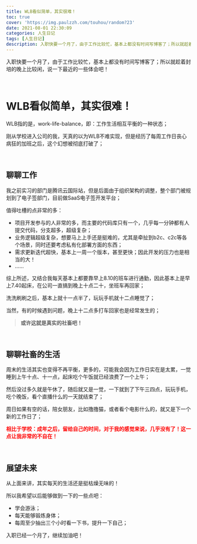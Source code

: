 ```yaml
---
title: WLB看似简单，其实很难！
toc: true
cover: 'https://img.paulzzh.com/touhou/random?23'
date: 2021-08-01 22:30:09
categories: 人生日记
tags: [人生日记]
description: 入职快要一个月了，由于工作比较忙，基本上都没有时间写博客了；所以就趁着封培的晚上比较闲，说一下最近的一些体会吧！
---
```


入职快要一个月了，由于工作比较忙，基本上都没有时间写博客了；所以就趁着封培的晚上比较闲，说一下最近的一些体会吧！

<br/>

<!--more-->

# **WLB看似简单，其实很难！**

WLB指的是，work-life-balance，即：工作生活相互平衡的一种状态；

刚从学校进入公司的我，天真的以为WLB不难实现，但是经历了每周工作日丧心病狂的加班之后，这个幻想被彻底打破了；

<br/>

## **聊聊工作**

我之前实习的部门是腾讯云国际站，但是后面由于组织架构的调整，整个部门被规划到了电子签部门，目前做SaaS电子签开发平台；

值得吐槽的点非常的多：

-   项目开发参与的人非常的多，而主要的代码库只有一个，几乎每一分钟都有人提交代码，分支超多，超级复杂；
-   业务逻辑超级复杂，想要马上上手还是挺难的，尤其是牵扯到b2c、c2c等各个场景，同时还要考虑私有化部署方面的东西；
-   需求更新迭代超快，基本上一周一个版本，甚至更快；因此开发的压力也是相当的大！
-   ……

综上所述，又结合我每天基本上都要靠早上8.10的班车进行通勤，因此基本上是早上7.40起床，在公司一直搞到晚上十点二十，坐班车再回家；

洗洗刷刷之后，基本上就十一点半了，玩玩手机就十二点睡觉了；

当然，有的时候遇到问题，晚上十二点多打车回家也是经常发生的；

>   **或许这就是真实的社畜吧！**

<br/>

## **聊聊社畜的生活**

周末的生活其实也变得不再平衡，更多的，可能我会因为工作日实在是太累，一觉睡到上午十点、十一点，起床吃个午饭就已经浪费了一个上午；

然后没过多久就是午休了，随后就又是一觉，一下就到了下午三四点，玩玩手机，吃个晚饭，看个直播什么的一天就结束了；

周日如果有空的话，陪女朋友，比如撸撸猫，或者看个电影什么的，就又是下一个新的工作日了；

<font color="#f00">**相比于学校：成年之后，留给自己的时间，对于我的感觉来说，几乎没有了！这一点让我非常的不自在！**</font>

<br/>

## **展望未来**

从上面来讲，其实每天的生活还是挺枯燥无味的！

所以我希望以后能够做到一下的一些点吧：

-   学会游泳；
-   每天能够锻炼身体；
-   每周至少抽出三个小时看一下书，提升一下自己；

入职已经一个月了，继续加油吧！

<br/>
